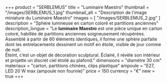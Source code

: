 +++
product = "SERBLEMUS"
title = "Luminaire Maestro"
thumbnail = "/images/SERBLEMUS_1.jpg"
thumbnail_alt = "Description de l'image miniature du Luminaire Maestro"
images = [
  "/images/SERBLEMUS_2.jpg"
]
description = "Sphère lumineuse en carton coloré et partitions anciennes"
description_longue = "Le <b>luminaire Maestro</b> est une pièce unique en carton coloré, habillée de partitions anciennes soigneusement récupérées.<br>Assemblé à partir de 60 éléments identiques, il forme une sphère parfaite dont les entrelacements dessinent un motif en étoile, visible de jour comme de nuit.<br>Éteint, c’est un objet de décoration sculptural. Éclairé, il révèle son intérieur et projette un discret ciel étoilé au plafond."
dimensions = "diamètre 30 cm"
materiaux = "carton, partitions chinées, clips plastique"
ampoule = "E27, LED 20 W max (ampoule non fournie)"
price = 150
currency = "€"
new = true
+++
